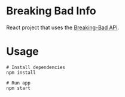 # Breaking Bad Info

React project that uses the [Breaking-Bad API](https://breakingbadapi.com/documentation).

# Usage

```
# Install dependencies
npm install
```

```
# Run app
npm start
```

